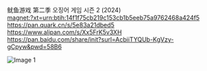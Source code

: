 鱿鱼游戏 第二季 오징어 게임 시즌 2 (2024)  
<magnet:?xt=urn:btih:14f1f75cb219c153cb1b5eeb75a9762468a424f5>  
<https://pan.quark.cn/s/5e83a21dbed5>  
<https://www.alipan.com/s/Xx5FrK5v3XH>  
<https://pan.baidu.com/share/init?surl=AcbiiTYQUb-KgVzy-gCpyw&pwd=58B6>

![Image 1](https://files.e5n.cc/media_attachments/files/113/725/395/040/575/108/original/aea157c21c22d660.jpg)